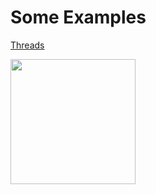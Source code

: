 # Some Examples
[Threads](https://github.com/UBaer21/UB.scad/blob/main/Examples/Threads.scad)

<img src="https://user-images.githubusercontent.com/93376232/146527884-26962c8d-a7b7-4090-8ad6-d3a3dbaaaa65.png" width=200>
